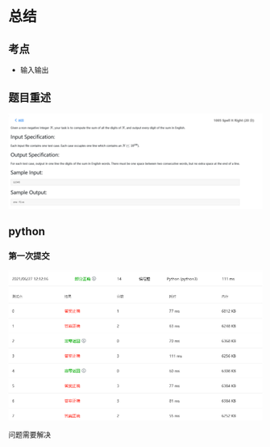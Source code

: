 # 总结
## 考点
- 输入输出

## 题目重述
![](https://raw.githubusercontent.com/ednow/cloudimg/main/githubio/20210627120412.png)

## python
### 第一次提交
![](https://raw.githubusercontent.com/ednow/cloudimg/main/githubio/20210627121306.png)

问题需要解决